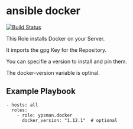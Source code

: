 ansible docker
==============
[![Build Status](https://travis-ci.org/ypsman/ansible-docker.svg?branch=master)](https://travis-ci.org/ypsman/ansible-docker)

This Role installs Docker on your Server.

It imports the gpg Key for the Repository.

You can specifie a version to install and pin them.

The docker-version variable is optinal.

Example Playbook
----------------

    - hosts: all
      roles:
        - role: ypsman.docker
          docker_version: "1.12.1"  # optional

